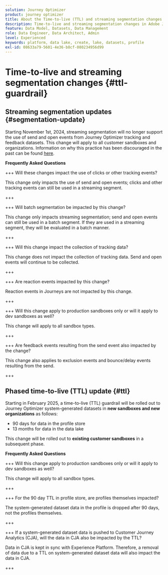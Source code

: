 ```yaml
---
solution: Journey Optimizer
product: journey optimizer
title: About the Time-to-live (TTL) and streaming segmentation changes
description: Time-to-live and streaming segmentation changes in Adobe Journey Optimizer
feature: Data Model, Datasets, Data Management
role: Data Engineer, Data Architect, Admin
level: Experienced
keywords: platform, data lake, create, lake, datasets, profile
exl-id: 08633a79-5601-4e36-b8cf-080234956d99
---
```

# Time-to-live and streaming segmentation changes {#ttl-guardrail}
 
## Streaming segmentation updates {#segmentation-update}

Starting November 1st, 2024, streaming segmentation will no longer support the use of send and open events from Journey Optimizer tracking and feedback datasets. This change will apply to all customer sandboxes and organizations. Information on why this practice has been discouraged in the past can be found [here](../audience/about-audiences.md#streaming-segmentation-events-guardrails).

**Frequently Asked Questions**

+++ Will these changes impact the use of clicks or other tracking events?

This change only impacts the use of send and open events; clicks and other tracking events can still be used in a streaming segment.

+++

+++ Will batch segmentation be impacted by this change?

This change only impacts streaming segmentation; send and open events can still be used in a batch segment. If they are used in a streaming segment, they will be evaluated in a batch manner.

+++

+++ Will this change impact the collection of tracking data?

This change does not impact the collection of tracking data. Send and open events will continue to be collected.

+++


+++ Are reaction events impacted by this change?

Reaction events in Journeys are not impacted by this change.

+++


+++ Will this change apply to production sandboxes only or will it apply to dev sandboxes as well?

This change will apply to all sandbox types.

+++ 

+++ Are feedback events resulting from the send event also impacted by the change?

This change also applies to exclusion events and bounce/delay events resulting from the send.

+++

## Phased time-to-live (TTL) update {#ttl}

Starting in February 2025, a time-to-live (TTL) guardrail will be rolled out to Journey Optimizer system-generated datasets in **new sandboxes and new organizations** as follows:

* 90 days for data in the profile store
* 13 months for data in the data lake

This change will be rolled out to **existing customer sandboxes** in a subsequent phase.
 
**Frequently Asked Questions**

+++ Will this change apply to production sandboxes only or will it apply to dev sandboxes as well?

This change will apply to all sandbox types.

+++

+++ For the 90 day TTL in profile store, are profiles themselves impacted?

The system-generated dataset data in the profile is dropped after 90 days, not the profiles themselves.

+++

+++ If a system-generated dataset data is pushed to Customer Journey Analytics (CJA), will the data in CJA also be impacted by the TTL?

Data in CJA is kept in sync with Experience Platform. Therefore, a removal of data due to a TTL on system-generated dataset data will also impact the data in CJA.

+++
